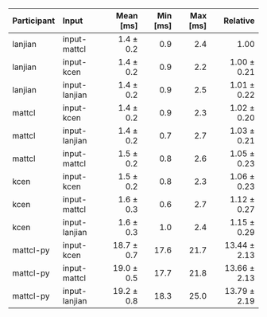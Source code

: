 | Participant | Input | Mean [ms] | Min [ms] | Max [ms] | Relative |
|:---|:---|---:|---:|---:|---:|
| lanjian | input-mattcl | 1.4 ± 0.2 | 0.9 | 2.4 | 1.00 |
| lanjian | input-kcen | 1.4 ± 0.2 | 0.9 | 2.2 | 1.00 ± 0.21 |
| lanjian | input-lanjian | 1.4 ± 0.2 | 0.9 | 2.5 | 1.01 ± 0.22 |
| mattcl | input-kcen | 1.4 ± 0.2 | 0.9 | 2.3 | 1.02 ± 0.20 |
| mattcl | input-lanjian | 1.4 ± 0.2 | 0.7 | 2.7 | 1.03 ± 0.21 |
| mattcl | input-mattcl | 1.5 ± 0.2 | 0.8 | 2.6 | 1.05 ± 0.23 |
| kcen | input-kcen | 1.5 ± 0.2 | 0.8 | 2.3 | 1.06 ± 0.23 |
| kcen | input-mattcl | 1.6 ± 0.3 | 0.6 | 2.7 | 1.12 ± 0.27 |
| kcen | input-lanjian | 1.6 ± 0.3 | 1.0 | 2.4 | 1.15 ± 0.29 |
| mattcl-py | input-kcen | 18.7 ± 0.7 | 17.6 | 21.7 | 13.44 ± 2.13 |
| mattcl-py | input-mattcl | 19.0 ± 0.5 | 17.7 | 21.8 | 13.66 ± 2.13 |
| mattcl-py | input-lanjian | 19.2 ± 0.8 | 18.3 | 25.0 | 13.79 ± 2.19 |
